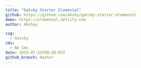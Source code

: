```yaml
---
title: "Gatsby Starter Elemental"
github: https://github.com/akzhy/gatsby-starter-elemental
demo: https://elemental.netlify.com
author: Akshay

ssg:
  - Gatsby
cms:
  - No Cms
date: 2019-07-25T09:28:07Z
github_branch: master
---
```

